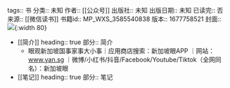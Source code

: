 tags:: 书
分类:: 未知
作者:: [[公众号]]
出版社:: 未知
出版日期:: 未知
已读完:: 否
来源:: [[微信读书]]
书籍id:: MP_WXS_3585540838
版本:: 1677758521
封面:: ![](http://wx.qlogo.cn/mmhead/Q3auHgzwzM5YTfFsuXh1b3a9htSBQhaqLzCh8TKWAFyoic5uPGpMtFA/0){:width 80}

- [[简介]]
  heading:: true
  部分:: 简介
	- 眼观新加坡国事家事大小事｜应用商店搜索：新加坡眼APP ｜网站：www.yan.sg ｜微博/小红书/抖音/Facebook/Youtube/Tiktok（全网同名）：新加坡眼
- [[笔记]]
  heading:: true
  部分:: 笔记